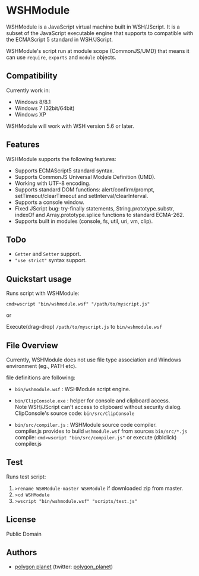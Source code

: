 WSHModule
=========

WSHModule is a JavaScript virtual machine built in WSH/JScript.
It is a subset of the JavaScript executable engine that supports to compatible with the ECMAScript 5 standard in WSH/JScript.

WSHModule's script run at module scope (CommonJS/UMD) that means it can use `require`, `exports` and `module` objects.

## Compatibility

Currently work in:

  * Windows 8/8.1
  * Windows 7 (32bit/64bit)
  * Windows XP

WSHModule will work with WSH version 5.6 or later.

## Features

WSHModule supports the following features:

  * Supports ECMAScript5 standard syntax.
  * Supports CommonJS Universal Module Definition (UMD).
  * Working with UTF-8 encoding.
  * Supports standard DOM functions: alert/confirm/prompt, setTimeout/clearTimeout and setInterval/clearInterval.
  * Supports a console window.
  * Fixed JScript bug: try-finally statements, String.prototype.substr, indexOf and Array.prototype.splice functions to standard ECMA-262.
  * Supports built in modules (console, fs, util, uri, vm, clip).


## ToDo

  * `Getter` and `Setter` support.
  * `"use strict"` syntax support.

## Quickstart usage

Runs script with WSHModule:  

`cmd>wscript "bin/wshmodule.wsf" "/path/to/myscript.js"`  

or  

Execute(drag-drop) `/path/to/myscript.js` to `bin/wshmodule.wsf`


## File Overview

Currently, WSHModule does not use file type association and Windows environment (eg., PATH etc).

file definitions are following:

 * `bin/wshmodule.wsf` : WSHModule script engine.

 * `bin/ClipConsole.exe` : helper for console and clipboard access.  
   Note WSH/JScript can't access to clipboard without security dialog.  
   ClipConsole's source code: `bin/src/ClipConsole`

 * `bin/src/compiler.js` : WSHModule source code compiler.  
   compiler.js provides to build `wshmodule.wsf` from sources `bin/src/*.js`  
   compile: `cmd>wscript "bin/src/compiler.js"` or execute (dblclick) compiler.js

## Test

Runs test script:  

  1. `>rename WSHModule-master WSHModule` if downloaded zip from master.
  2. `>cd WSHModule`
  3. `>wscript "bin/wshmodule.wsf" "scripts/test.js"`


## License

Public Domain

## Authors

* [polygon planet](https://github.com/polygonplanet) (twitter: [polygon_planet](http://twitter.com/polygon_planet))

